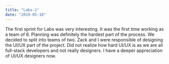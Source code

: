 ```yaml
---
title: "Labs-1"
date: "2019-05-18"
---
```


The first sprint for Labs was very interesting. It was the first time working as a team of 6. Planning was definitely the hardest part of the process. We decided to split into teams of two. Zack and I were responsible of designing the UI/UX part of the project. Did not realize how hard UI/UX is as we are all full-stack developers and not really designers. I have a deeper appreciation of UI/UX designers now.